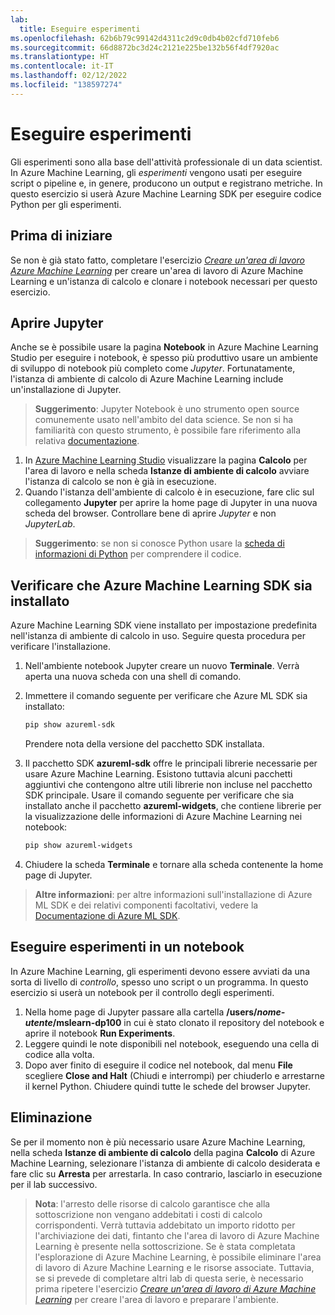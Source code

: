 ```yaml
---
lab:
  title: Eseguire esperimenti
ms.openlocfilehash: 62b6b79c99142d4311c2d9c0db4b02cfd710feb6
ms.sourcegitcommit: 66d8872bc3d24c2121e225be132b56f4df7920ac
ms.translationtype: HT
ms.contentlocale: it-IT
ms.lasthandoff: 02/12/2022
ms.locfileid: "138597274"
---
```

# <a name="run-experiments"></a>Eseguire esperimenti

Gli esperimenti sono alla base dell'attività professionale di un data scientist. In Azure Machine Learning, gli *esperimenti* vengono usati per eseguire script o pipeline e, in genere, producono un output e registrano metriche. In questo esercizio si userà Azure Machine Learning SDK per eseguire codice Python per gli esperimenti.

## <a name="before-you-start"></a>Prima di iniziare

Se non è già stato fatto, completare l'esercizio *[Creare un'area di lavoro Azure Machine Learning](01-create-a-workspace.md)* per creare un'area di lavoro di Azure Machine Learning e un'istanza di calcolo e clonare i notebook necessari per questo esercizio.

## <a name="open-jupyter"></a>Aprire Jupyter

Anche se è possibile usare la pagina **Notebook** in Azure Machine Learning Studio per eseguire i notebook, è spesso più produttivo usare un ambiente di sviluppo di notebook più completo come *Jupyter*. Fortunatamente, l'istanza di ambiente di calcolo di Azure Machine Learning include un'installazione di Jupyter.

> **Suggerimento**: Jupyter Notebook è uno strumento open source comunemente usato nell'ambito del data science. Se non si ha familiarità con questo strumento, è possibile fare riferimento alla relativa [documentazione](https://jupyter-notebook.readthedocs.io/en/stable/notebook.html).

1. In [Azure Machine Learning Studio](https://ml.azure.com) visualizzare la pagina **Calcolo** per l'area di lavoro e nella scheda **Istanze di ambiente di calcolo** avviare l'istanza di calcolo se non è già in esecuzione.
2. Quando l'istanza dell'ambiente di calcolo è in esecuzione, fare clic sul collegamento **Jupyter** per aprire la home page di Jupyter in una nuova scheda del browser. Controllare bene di aprire *Jupyter* e non *JupyterLab*.

> **Suggerimento**: se non si conosce Python usare la [scheda di informazioni di Python](cheat-sheets/dp100-cheat-sheet-python.pdf) per comprendere il codice.

## <a name="verify-the-azure-machine-learning-sdk-is-installed"></a>Verificare che Azure Machine Learning SDK sia installato

Azure Machine Learning SDK viene installato per impostazione predefinita nell'istanza di ambiente di calcolo in uso. Seguire questa procedura per verificare l'installazione.

1. Nell'ambiente notebook Jupyter creare un nuovo **Terminale**. Verrà aperta una nuova scheda con una shell di comando.
2. Immettere il comando seguente per verificare che Azure ML SDK sia installato:

    ```bash
    pip show azureml-sdk
    ```

    Prendere nota della versione del pacchetto SDK installata.

3. Il pacchetto SDK **azureml-sdk** offre le principali librerie necessarie per usare Azure Machine Learning. Esistono tuttavia alcuni pacchetti aggiuntivi che contengono altre utili librerie non incluse nel pacchetto SDK principale. Usare il comando seguente per verificare che sia installato anche il pacchetto **azureml-widgets**, che contiene librerie per la visualizzazione delle informazioni di Azure Machine Learning nei notebook:

    ```bash
    pip show azureml-widgets
    ```

4. Chiudere la scheda **Terminale** e tornare alla scheda contenente la home page di Jupyter.

> **Altre informazioni**: per altre informazioni sull'installazione di Azure ML SDK e dei relativi componenti facoltativi, vedere la [Documentazione di Azure ML SDK](https://docs.microsoft.com/python/api/overview/azure/ml/install?view=azure-ml-py).

## <a name="run-experiments-in-a-notebook"></a>Eseguire esperimenti in un notebook

In Azure Machine Learning, gli esperimenti devono essere avviati da una sorta di livello di *controllo*, spesso uno script o un programma. In questo esercizio si userà un notebook per il controllo degli esperimenti.

1. Nella home page di Jupyter passare alla cartella **/users/*nome-utente*/mslearn-dp100** in cui è stato clonato il repository del notebook e aprire il notebook **Run Experiments**.
2. Leggere quindi le note disponibili nel notebook, eseguendo una cella di codice alla volta.
3. Dopo aver finito di eseguire il codice nel notebook, dal menu **File** scegliere **Close and Halt** (Chiudi e interrompi) per chiuderlo e arrestarne il kernel Python. Chiudere quindi tutte le schede del browser Jupyter.

## <a name="clean-up"></a>Eliminazione

Se per il momento non è più necessario usare Azure Machine Learning, nella scheda **Istanze di ambiente di calcolo** della pagina **Calcolo** di Azure Machine Learning, selezionare l'istanza di ambiente di calcolo desiderata e fare clic su **Arresta** per arrestarla. In caso contrario, lasciarlo in esecuzione per il lab successivo.

> **Nota**: l'arresto delle risorse di calcolo garantisce che alla sottoscrizione non vengano addebitati i costi di calcolo corrispondenti. Verrà tuttavia addebitato un importo ridotto per l'archiviazione dei dati, fintanto che l'area di lavoro di Azure Machine Learning è presente nella sottoscrizione. Se è stata completata l'esplorazione di Azure Machine Learning, è possibile eliminare l'area di lavoro di Azure Machine Learning e le risorse associate. Tuttavia, se si prevede di completare altri lab di questa serie, è necessario prima ripetere l'esercizio *[Creare un'area di lavoro di Azure Machine Learning](01-create-a-workspace.md)* per creare l'area di lavoro e preparare l'ambiente.